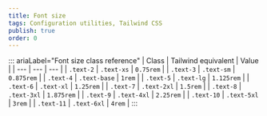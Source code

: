 ```yaml
---
title: Font size 
tags: Configuration utilities, Tailwind CSS
publish: true
order: 0
---
```




::: ariaLabel="Font size class reference"
| Class | Tailwind equivalent | Value |
| --- | --- | --- |
| `.text-2` | `.text-xs` | `0.75rem` |
| `.text-3` | `.text-sm` | `0.875rem` |
| `.text-4` | `.text-base` | `1rem` |
| `.text-5` | `.text-lg` | `1.125rem` |
| `.text-6` | `.text-xl` | `1.25rem` |
| `.text-7` | `.text-2xl` | `1.5rem` |
| `.text-8` | `.text-3xl` | `1.875rem` |
| `.text-9` | `.text-4xl` | `2.25rem` |
| `.text-10` | `.text-5xl` | `3rem` |
| `.text-11` | `.text-6xl` | `4rem` |
:::

